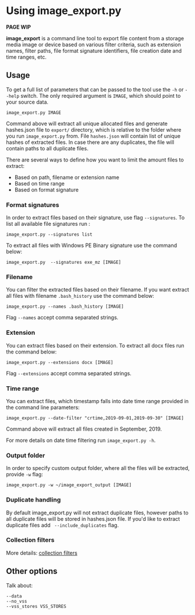 # Using image_export.py

**PAGE WIP**

**image_export** is a command line tool to export file content from a storage media image or device based on various filter criteria, such as extension names, filter paths, file format signature identifiers, file creation date and time ranges, etc.

## Usage

To get a full list of parameters that can be passed to the tool use the ``-h`` or ``--help`` switch. The only required argument is ``IMAGE``, which should point to your source data.

```
image_export.py IMAGE
```

Command above will extract all unique allocated files and generate hashes.json file to ``export/`` directory, which is relative to the folder where you run ``image_export.py`` from. File ``hashes.json`` will contain list of unique hashes of extracted files. In case there are any duplicates, the file will contain paths to all duplicate files.

There are several ways to define how you want to limit the amount files to extract:
 + Based on path, filename or extension name
 + Based on time range
 + Based on format signature

### Format signatures
In order to extract files based on their signature, use flag ``--signatures``. To list all available file signatures run :

```
image_export.py --signatures list
```

To extract all files with Windows PE Binary signature use the command below:

```
image_export.py  --signatures exe_mz [IMAGE]
```

### Filename
You can filter the extracted files based on their filename. If you want extract all files with filename ``.bash_history`` use the command below:

```
image_export.py --names .bash_history [IMAGE]
```

Flag ``--names`` accept comma separated strings.

### Extension
You can extract files based on their extension. To extract all docx files run the command below:


```
image_export.py --extensions docx [IMAGE]
```

Flag ``--extensions`` accept comma separated strings.

### Time range
You can extract files, which timestamp falls into date time range provided in the command line parameters:

```
image_export.py --date-filter "crtime,2019-09-01,2019-09-30" [IMAGE]
```

Command above will extract all files created in September, 2019.


For more details on date time filtering run ``image_export.py -h``.

### Output folder
In order to specify custom output folder, where all the files will be extracted, provide ``-w`` flag:

```
image_export.py -w ~/image_export_output [IMAGE]
```

### Duplicate handling
By default image_export.py will not extract duplicate files, however paths to all duplicate files will be stored in hashes.json file. If you'd like to extract duplicate files add `` --include_duplicates`` flag.


### Collection filters
More details: [collection filters](Collection-Filters.html)


## Other options

Talk about:
```
--data
--no_vss
--vss_stores VSS_STORES
```
